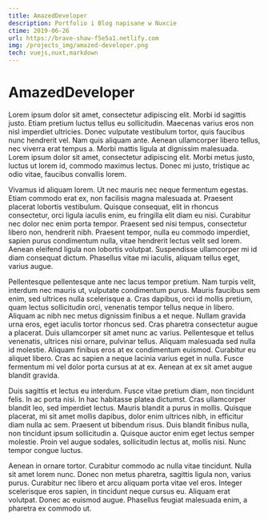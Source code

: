 ```yaml
---
title: AmazedDeveloper
description: Portfolio i Blog napisane w Nuxcie
ctime: 2019-06-26
url: https://brave-shaw-f5e5a1.netlify.com
img: /projects_img/amazed-developer.png
tech: vuejs,nuxt,markdown
---
```


# AmazedDeveloper


Lorem ipsum dolor sit amet, consectetur adipiscing elit. Morbi id sagittis justo. Etiam pretium luctus tellus eu sollicitudin. Maecenas varius eros non nisl imperdiet ultricies. Donec vulputate vestibulum tortor, quis faucibus nunc hendrerit vel. Nam quis aliquam ante. Aenean ullamcorper libero tellus, nec viverra erat tempus a. Morbi mattis ligula at dignissim malesuada. Lorem ipsum dolor sit amet, consectetur adipiscing elit. Morbi metus justo, luctus ut lorem id, commodo maximus lectus. Donec mi justo, tristique ac odio vitae, faucibus convallis lorem.

Vivamus id aliquam lorem. Ut nec mauris nec neque fermentum egestas. Etiam commodo erat ex, non facilisis magna malesuada at. Praesent placerat lobortis vestibulum. Quisque consequat, elit in rhoncus consectetur, orci ligula iaculis enim, eu fringilla elit diam eu nisi. Curabitur nec dolor nec enim porta tempor. Praesent sed nisi tempus, consectetur libero non, hendrerit nibh. Praesent tempor, nulla eu commodo imperdiet, sapien purus condimentum nulla, vitae hendrerit lectus velit sed lorem. Aenean eleifend ligula non lobortis volutpat. Suspendisse ullamcorper mi id diam consequat dictum. Phasellus vitae mi iaculis, aliquam tellus eget, varius augue.

Pellentesque pellentesque ante nec lacus tempor pretium. Nam turpis velit, interdum nec mauris ut, vulputate condimentum purus. Mauris faucibus sem enim, sed ultrices nulla scelerisque a. Cras dapibus, orci id mollis pretium, quam lectus sollicitudin orci, venenatis tempor tellus neque in libero. Aliquam ac nibh nec metus dignissim finibus a et neque. Nullam gravida urna eros, eget iaculis tortor rhoncus sed. Cras pharetra consectetur augue a placerat. Duis ullamcorper sit amet nunc ac varius. Pellentesque et tellus venenatis, ultrices nisi ornare, pulvinar tellus. Aliquam malesuada sed nulla id molestie. Aliquam finibus eros at ex condimentum euismod. Curabitur eu aliquet libero. Cras ac sapien a neque lacinia varius eget in nulla. Fusce fermentum mi vel dolor porta cursus at at ex. Aenean at ex sit amet augue blandit gravida.

Duis sagittis et lectus eu interdum. Fusce vitae pretium diam, non tincidunt felis. In ac porta nisi. In hac habitasse platea dictumst. Cras ullamcorper blandit leo, sed imperdiet lectus. Mauris blandit a purus in mollis. Quisque placerat, mi sit amet mollis dapibus, dolor enim ultrices nibh, in efficitur diam nulla ac sem. Praesent ut bibendum risus. Duis blandit finibus nulla, non tincidunt ipsum sollicitudin a. Quisque auctor enim eget lectus semper molestie. Proin vel augue sodales, sollicitudin lectus at, mollis nisi. Nunc tempor congue luctus.

Aenean in ornare tortor. Curabitur commodo ac nulla vitae tincidunt. Nulla sit amet lorem nunc. Donec non metus pharetra, sagittis ligula non, varius purus. Curabitur nec libero et arcu aliquam porta vitae vel eros. Integer scelerisque eros sapien, in tincidunt neque cursus eu. Aliquam erat volutpat. Donec ac euismod augue. Phasellus feugiat malesuada enim, a pharetra ex commodo ut.
